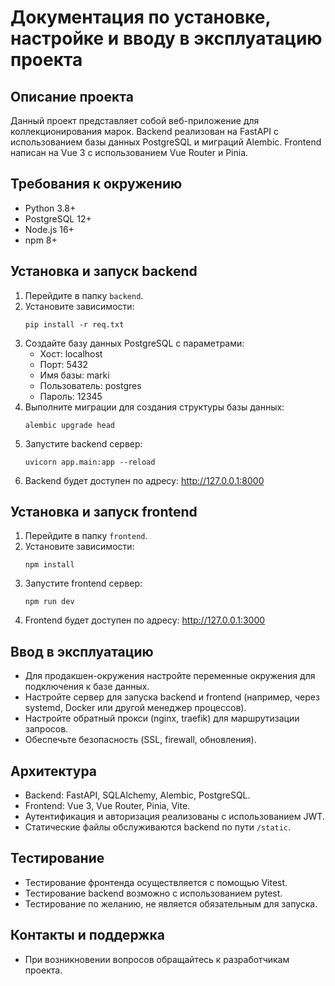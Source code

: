 # Документация по установке, настройке и вводу в эксплуатацию проекта

## Описание проекта
Данный проект представляет собой веб-приложение для коллекционирования марок. Backend реализован на FastAPI с использованием базы данных PostgreSQL и миграций Alembic. Frontend написан на Vue 3 с использованием Vue Router и Pinia.

## Требования к окружению
- Python 3.8+
- PostgreSQL 12+
- Node.js 16+
- npm 8+

## Установка и запуск backend
1. Перейдите в папку `backend`.
2. Установите зависимости:
   ```
   pip install -r req.txt
   ```
3. Создайте базу данных PostgreSQL с параметрами:
   - Хост: localhost
   - Порт: 5432
   - Имя базы: marki
   - Пользователь: postgres
   - Пароль: 12345
4. Выполните миграции для создания структуры базы данных:
   ```
   alembic upgrade head
   ```
5. Запустите backend сервер:
   ```
   uvicorn app.main:app --reload
   ```
6. Backend будет доступен по адресу: http://127.0.0.1:8000

## Установка и запуск frontend
1. Перейдите в папку `frontend`.
2. Установите зависимости:
   ```
   npm install
   ```
3. Запустите frontend сервер:
   ```
   npm run dev
   ```
4. Frontend будет доступен по адресу: http://127.0.0.1:3000

## Ввод в эксплуатацию
- Для продакшен-окружения настройте переменные окружения для подключения к базе данных.
- Настройте сервер для запуска backend и frontend (например, через systemd, Docker или другой менеджер процессов).
- Настройте обратный прокси (nginx, traefik) для маршрутизации запросов.
- Обеспечьте безопасность (SSL, firewall, обновления).

## Архитектура
- Backend: FastAPI, SQLAlchemy, Alembic, PostgreSQL.
- Frontend: Vue 3, Vue Router, Pinia, Vite.
- Аутентификация и авторизация реализованы с использованием JWT.
- Статические файлы обслуживаются backend по пути `/static`.

## Тестирование
- Тестирование фронтенда осуществляется с помощью Vitest.
- Тестирование backend возможно с использованием pytest.
- Тестирование по желанию, не является обязательным для запуска.

## Контакты и поддержка
- При возникновении вопросов обращайтесь к разработчикам проекта.

